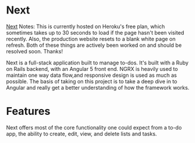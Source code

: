 # Next

[Next](https://ng-next.herokuapp.com/)
Notes: This is currently hosted on Heroku's free plan, which sometimes takes up to 30 seconds to load if the page hasn't been visited recently. Also, the production website resets to a blank white page on refresh. Both of these things are actively been worked on and should be resolved soon. Thanks!


Next is a full-stack application built to manage to-dos. It's built with a Ruby on Rails backend, with an Angular 5 front end. NGRX is heavily used to maintain one way data flow,and responsive design is used as much as possible. The basis of taking on this project is to take a deep dive in to Angular and really get a better understanding of how the framework works.

# Features

Next offers most of the core functionality one could expect from a to-do app, the ability to create, edit, view, and delete lists and tasks.
